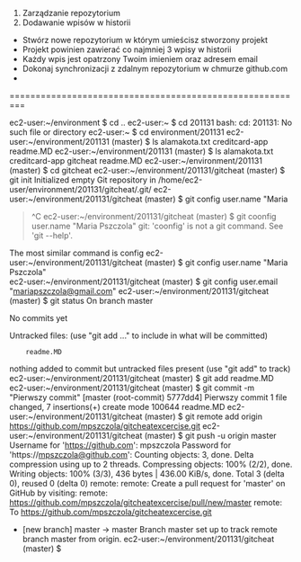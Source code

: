 1. Zarządzanie repozytorium
2. Dodawanie wpisów w historii

- Stwórz nowe repozytorium w którym umieścisz stworzony projekt
- Projekt powinien zawierać co najmniej 3 wpisy w historii
- Każdy wpis jest opatrzony Twoim imieniem oraz adresem email
- Dokonaj synchronizacji z zdalnym repozytorium w chmurze github.com
- 

=========================================================

ec2-user:~/environment $ cd ..
ec2-user:~ $ cd 201131
bash: cd: 201131: No such file or directory
ec2-user:~ $ cd environment/201131
ec2-user:~/environment/201131 (master) $ ls
alamakota.txt  creditcard-app  readme.MD
ec2-user:~/environment/201131 (master) $ ls
alamakota.txt  creditcard-app  gitcheat  readme.MD
ec2-user:~/environment/201131 (master) $ cd gitcheat
ec2-user:~/environment/201131/gitcheat (master) $ git init
Initialized empty Git repository in /home/ec2-user/environment/201131/gitcheat/.git/
ec2-user:~/environment/201131/gitcheat (master) $ git config user.name "Maria 
> ^C
ec2-user:~/environment/201131/gitcheat (master) $ git coonfig user.name "Maria Pszczola"
git: 'coonfig' is not a git command. See 'git --help'.

The most similar command is
        config
ec2-user:~/environment/201131/gitcheat (master) $ git config user.name "Maria Pszczola"                                         
ec2-user:~/environment/201131/gitcheat (master) $ git config user.email "mariapszczola@gmail.com"
ec2-user:~/environment/201131/gitcheat (master) $ git status
On branch master

No commits yet

Untracked files:
  (use "git add <file>..." to include in what will be committed)

        readme.MD

nothing added to commit but untracked files present (use "git add" to track)
ec2-user:~/environment/201131/gitcheat (master) $ git add readme.MD
ec2-user:~/environment/201131/gitcheat (master) $ git commit -m "Pierwszy commit"
[master (root-commit) 5777dd4] Pierwszy commit
 1 file changed, 7 insertions(+)
 create mode 100644 readme.MD
ec2-user:~/environment/201131/gitcheat (master) $ git remote add origin https://github.com/mpszczola/gitcheatexcercise.git
ec2-user:~/environment/201131/gitcheat (master) $ git push -u origin master
Username for 'https://github.com': mpszczola
Password for 'https://mpszczola@github.com': 
Counting objects: 3, done.
Delta compression using up to 2 threads.
Compressing objects: 100% (2/2), done.
Writing objects: 100% (3/3), 436 bytes | 436.00 KiB/s, done.
Total 3 (delta 0), reused 0 (delta 0)
remote: 
remote: Create a pull request for 'master' on GitHub by visiting:
remote:      https://github.com/mpszczola/gitcheatexcercise/pull/new/master
remote: 
To https://github.com/mpszczola/gitcheatexcercise.git
 * [new branch]      master -> master
Branch master set up to track remote branch master from origin.
ec2-user:~/environment/201131/gitcheat (master) $ 